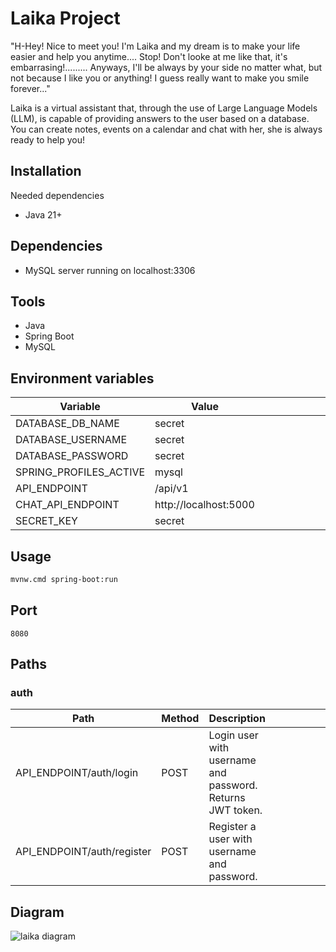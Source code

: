 # Laika Project

"H-Hey! Nice to meet you! I'm Laika and my dream is to make your life easier and help you anytime.... Stop! Don't looke at me like that, it's embarrasing!......... Anyways, I'll be always by your side no matter what, but not because I like you or anything! I guess really want to make you smile forever..."

Laika is a virtual assistant that, through the use of Large Language Models (LLM), is capable of providing answers to the user based on a database.
You can create notes, events on a calendar and chat with her, she is always ready to help you!


## Installation
Needed dependencies
- Java 21+

## Dependencies
- MySQL server running on localhost:3306

## Tools
- Java
- Spring Boot
- MySQL

## Environment variables

| Variable               | Value                  |   |   |   |   |   |   |   |   |
|------------------------|------------------------|---|---|---|---|---|---|---|---|
| DATABASE_DB_NAME       | secret                 |   |   |   |   |   |   |   |   |
| DATABASE_USERNAME      | secret                 |   |   |   |   |   |   |   |   |
| DATABASE_PASSWORD      | secret                 |   |   |   |   |   |   |   |   |
| SPRING_PROFILES_ACTIVE | mysql                  |   |   |   |   |   |   |   |   |
| API_ENDPOINT           | /api/v1                |   |   |   |   |   |   |   |   |
| CHAT_API_ENDPOINT      | http://localhost:5000  |   |   |   |   |   |   |   |   |
| SECRET_KEY             | secret                 |   |   |   |   |   |   |   |   |


## Usage
```bash
mvnw.cmd spring-boot:run
```

## Port
`8080`

## Paths

### auth

| Path                       | Method | Description                                               |   |   |   |   |   |   |   |   |
|----------------------------|--------|-----------------------------------------------------------|---|---|---|---|---|---|---|---|
| API_ENDPOINT/auth/login    | POST   | Login user with username and password. Returns JWT token. |   |   |   |   |   |   |   |   |
| API_ENDPOINT/auth/register | POST   | Register a user with username and password.               |   |   |   |   |   |   |   |   |

## Diagram


![laika diagram](https://github.com/user-attachments/assets/ce5dca55-c599-48da-989a-148803c70b00)

